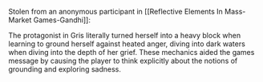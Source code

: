Stolen from an anonymous participant in [[Reflective Elements In Mass-Market Games-Gandhi]]: 

The protagonist in Gris literally turned herself into a heavy block when learning to ground herself against heated anger, diving into dark waters when diving into the depth of her grief. These mechanics aided the games message by causing the player to think explicitly about the notions of grounding and exploring sadness.
